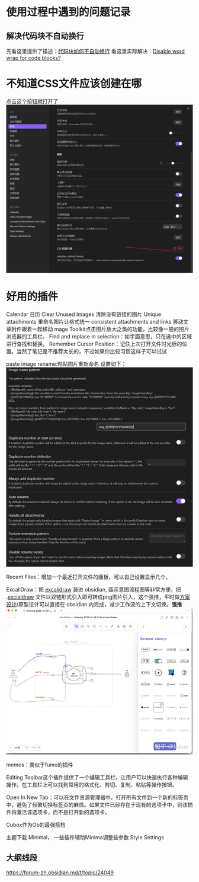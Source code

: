
# 使用过程中遇到的问题记录
## 解决代码块不自动换行

先看这里提供了描述：[代码块如何不自动换行](https://forum-zh.obsidian.md/t/topic/3523)
看这里实际解决：[Disable word wrap for code blocks?](https://forum.obsidian.md/t/disable-word-wrap-for-code-blocks/13210)

# 不知道CSS文件应该创建在哪
点击这个按钮就打开了
![](img/09705d61d547e4616d1147b103c71679.png)


# 好用的插件
Calendar 日历
Clear Unused Images 清除没有链接的图片
Unique attachments 重命名图片让格式统一
consistent attachments and links 移动文章附件跟着一起移动
mage Toolkit点击图片放大之类的功能，比较像一般的图片浏览器的工具栏。
Find and replace in selection：如字面意思，只在选中的区域进行查找和替换。
Remember Cursor Position：记住上次打开文件时光标的位置。当然了笔记是不推荐太长的，不过如果你比较习惯这样子可以试试

paste image rename:粘贴图片重新命名
设置如下：
![](img/img_20231208.png)


Recent Files：增加一个最近打开文件的面板，可以自己设置显示几个。

ExcaliDraw：把 [excalidraw](https://www.zhihu.com/search?q=excalidraw&search_source=Entity&hybrid_search_source=Entity&hybrid_search_extra=%7B%22sourceType%22%3A%22answer%22%2C%22sourceId%22%3A2794628275%7D) 装进 obsidian, 画示意图流程图等非常方便，把 .[excialdraw](https://www.zhihu.com/search?q=excialdraw&search_source=Entity&hybrid_search_source=Entity&hybrid_search_extra=%7B%22sourceType%22%3A%22answer%22%2C%22sourceId%22%3A2794628275%7D) 文件以双链形式引入即可转成png图片引入，这个强推，平时做[方案设计](https://www.zhihu.com/search?q=%E6%96%B9%E6%A1%88%E8%AE%BE%E8%AE%A1&search_source=Entity&hybrid_search_source=Entity&hybrid_search_extra=%7B%22sourceType%22%3A%22answer%22%2C%22sourceId%22%3A2794628275%7D)/原型设计可以直接在 obsidian 内完成，减少工作流的上下文切换。**强推**
![](img/7934a86e6af82e445d6cdb358b4f40ae.png)

memos：类似于fumo的插件

Editing Toolbar这个插件提供了一个编辑工具栏，让用户可以快速执行各种编辑操作。在工具栏上可以找到常用的格式化、剪切、复制、粘贴等操作按钮。

Open In New Tab：可以在文件资源管理器中，打开所有文件到一个新的标签页中，避免了频繁切换标签页的麻烦。如果文件已经存在于现有的选项卡中，则该插件将激活该选项卡，而不是打开新的选项卡。


Cubox作为Ob的最强搭档

主题下载 Minimal，
一些插件辅助Minima调整些参数
Style Settings

## 大纲线段

https://forum-zh.obsidian.md/t/topic/24049